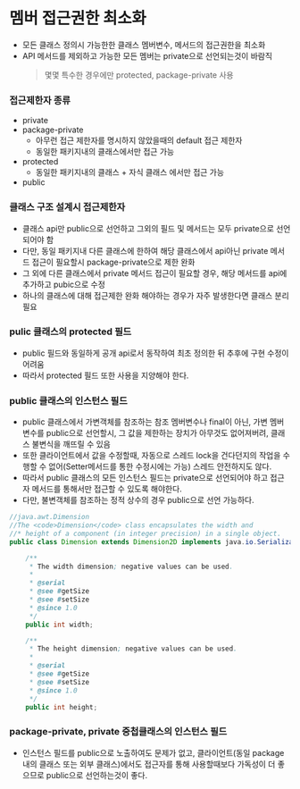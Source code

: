 # 멤버 접근권한 최소화
* 모든 클래스 정의시 가능한한 클래스 멤버변수, 메서드의 접근권한을 최소화
* API 메서드를 제외하고 가능한 모든 멤버는 private으로 선언되는것이 바람직
   > 몇몇 특수한 경우에만 protected, package-private 사용
### 접근제한자 종류
* private
* package-private
   * 아무런 접근 제한자를 명시하지 않았을때의 default 접근 제한자
   * 동일한 패키지내의 클래스에서만 접근 가능
* protected
   * 동일한 패키지내의 클래스 + 자식 클래스 에서만 접근 가능
* public

### 클래스 구조 설계시 접근제한자
* 클래스 api만 public으로 선언하고 그외의 필드 및 메서드는 모두 private으로 선언되어야 함
* 다만, 동일 패키지내 다른 클래스에 한하여 해당 클래스에서 api아닌 private 메서드 접근이 필요할시 package-private으로 제한 완화  
* 그 외에 다른 클래스에서 private 메서드 접근이 필요할 경우, 해당 메서드를 api에 추가하고 pubic으로 수정
* 하나의 클래스에 대해 접근제한 완화 해야하는 경우가 자주 발생한다면 클래스 분리 필요

### pulic 클래스의 protected 필드
* public 필드와 동일하게 공개 api로서 동작하여 최초 정의한 뒤 추후에 구현 수정이 어려움
* 따라서 protected 필드 또한 사용을 지양해야 한다.

### public 클래스의 인스턴스 필드
* public 클래스에서 가변객체를 참조하는 참조 멤버변수나 final이 아닌, 가변 멤버변수를 public으로 선언할시, 그 값을 제한하는 장치가 아무것도 없어져버려, 클래스 불변식을 깨뜨릴 수 있음
* 또한 클라이언트에서 값을 수정할때, 자동으로 스레드 lock을 건다던지의 작업을 수행할 수 없어(Setter메서드를 통한 수정시에는 가능) 스레드 안전하지도 않다.
* 따라서 public 클래스의 모든 인스턴스 필드는 private으로 선언되어야 하고 접근자 메서드를 통해서만 접근할 수 있도록 해야한다.
* 다만, 불변객체를 참조하는 정적 상수의 경우 public으로 선언 가능하다.
```java
//java.awt.Dimension
//The <code>Dimension</code> class encapsulates the width and
//* height of a component (in integer precision) in a single object.
public class Dimension extends Dimension2D implements java.io.Serializable {

    /**
     * The width dimension; negative values can be used.
     *
     * @serial
     * @see #getSize
     * @see #setSize
     * @since 1.0
     */
    public int width;

    /**
     * The height dimension; negative values can be used.
     *
     * @serial
     * @see #getSize
     * @see #setSize
     * @since 1.0
     */
    public int height;

```

### package-private, private 중첩클래스의 인스턴스 필드
* 인스턴스 필드를 public으로 노출하여도 문제가 없고, 클라이언트(동일 package내의 클래스 또는 외부 클래스)에서도 접근자를 통해 사용할때보다 가독성이 더 좋으므로 public으로 선언하는것이 좋다.